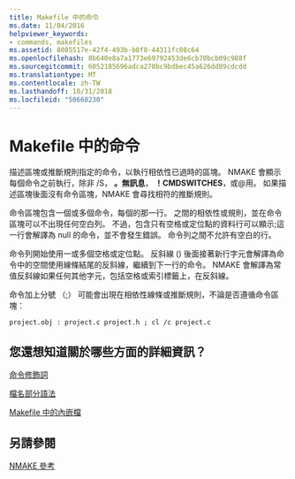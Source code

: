 ```yaml
---
title: Makefile 中的命令
ms.date: 11/04/2016
helpviewer_keywords:
- commands, makefiles
ms.assetid: 8085517e-42f4-493b-b8f8-44311fc08c64
ms.openlocfilehash: 8b640e8a7a1773e69792453de6cb70bcb09c988f
ms.sourcegitcommit: 6052185696adca270bc9bdbec45a626dd89cdcdd
ms.translationtype: MT
ms.contentlocale: zh-TW
ms.lasthandoff: 10/31/2018
ms.locfileid: "50668230"
---
```

# <a name="commands-in-a-makefile"></a>Makefile 中的命令

描述區塊或推斷規則指定的命令，以執行相依性已過時的區塊。 NMAKE 會顯示每個命令之前執行，除非 /S， **。無訊息**， **！CMDSWITCHES**，或\@用。 如果描述區塊後面沒有命令區塊，NMAKE 會尋找相符的推斷規則。

命令區塊包含一個或多個命令，每個的那一行。 之間的相依性或規則，並在命令區塊可以不出現任何空白列。 不過，包含只有空格或定位點的資料行可以顯示;這一行會解譯為 null 的命令，並不會發生錯誤。 命令列之間不允許有空白的行。

命令列開始使用一或多個空格或定位點。 反斜線 (\) 後面接著新行字元會解譯為命令中的空間使用線條結尾的反斜線，繼續到下一行的命令。 NMAKE 會解譯為常值反斜線如果任何其他字元，包括空格或索引標籤上，在反斜線。

命令加上分號 （;） 可能會出現在相依性線條或推斷規則，不論是否遵循命令區塊：

```
project.obj : project.c project.h ; cl /c project.c
```

## <a name="what-do-you-want-to-know-more-about"></a>您還想知道關於哪些方面的詳細資訊？

[命令修飾詞](../build/command-modifiers.md)

[檔名部分語法](../build/filename-parts-syntax.md)

[Makefile 中的內嵌檔](../build/inline-files-in-a-makefile.md)

## <a name="see-also"></a>另請參閱

[NMAKE 參考](../build/nmake-reference.md)